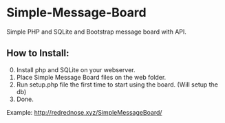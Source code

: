 Simple-Message-Board
====================

Simple PHP and SQLite and Bootstrap message board with API.

How to Install:
---------------

0. Install php and SQLite on your webserver.
0. Place Simple Message Board files on the web folder.
0. Run setup.php file the first time to start using the board. (Will setup the db)
0. Done.

Example: http://redrednose.xyz/SimpleMessageBoard/
